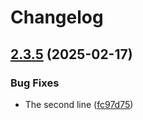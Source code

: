 # Changelog

## [2.3.5](https://github.com/calmh/sandbox/compare/second-v2.3.4...second-v2.3.5) (2025-02-17)


### Bug Fixes

* The second line ([fc97d75](https://github.com/calmh/sandbox/commit/fc97d758ddbb322ef476fd74a9ac01edb9ee28bf))
